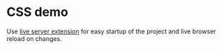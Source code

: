 # CSS demo

Use [live server extension][1] for easy startup of the project and live browser reload on changes.

[1]: https://marketplace.visualstudio.com/items?itemName=ritwickdey.LiveServer "URL to visualstudio marketplace"
